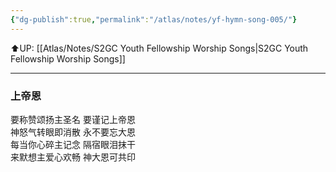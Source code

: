 ```yaml
---
{"dg-publish":true,"permalink":"/atlas/notes/yf-hymn-song-005/"}
---
```


⬆️UP: [[Atlas/Notes/S2GC Youth Fellowship Worship Songs\|S2GC Youth Fellowship Worship Songs]]

---

### 上帝恩

要称赞颂扬主圣名 要谨记上帝恩  
神怒气转眼即消散 永不要忘大恩  
每当你心碎主记念 隔宿眼泪抹干  
来默想主爱心欢畅 神大恩可共印

